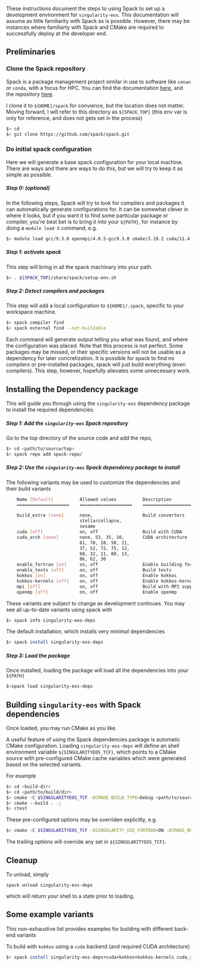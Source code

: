 These instructions document the steps to using Spack to set up a development environment for `singularity-eos`.
This documentation will assume as little familiarity with Spack as is possible.
However, there may be instances where familiarty with Spack and CMake are required to successfully deploy at the developer end.

## Preliminaries
### Clone the Spack repository
Spack is a package management project similar in use to software like `conan` or `conda`, with a focus for HPC. You can find the documentation [here](https://spack.readthedocs.io/en/latest/index.html), and the repository [here](https://github.com/spack/spack).

I clone it to `${HOME}/spack` for convience, but the location does not matter. Moving forward, I will refer to this directory as `${SPACK_TOP}` (this env var is only for reference, and does not gets set in the process)

```bash
$> cd
$> git clone https://github.com/spack/spack.git 
```

### Do initial spack configuration
Here we will generate a base spack configuration for your local machine. There are ways and there are ways to do this, but we will try to keep it as simple as possible.

##### Step 0: (optional)
In the following steps, Spack will try to look for compilers and packages it can automatically generate configurations for.
It can be somewhat clever in where it looks, but if you want it to find some particular package or compiler, you're best bet is to bring it into your `${PATH}`, for instance by doing a `module load X` command, e.g.

```bash
$> module load gcc/9.3.0 openmpi/4.0.5-gcc9.3.0 cmake/3.19.2 cuda/11.4
```
##### Step 1: activate spack
This step will bring in all the spack machinary into your path.
```bash
$> . ${SPACK_TOP}/share/spack/setup-env.sh
```
##### Step 2: Detect compilers and packages
This step will add a local configuration to `${HOME}/.spack`, specific to your workspace machine.
```bash
$> spack compiler find
$> spack external find --not-buildable
```
Each command will generate output telling you what was found, and where the configuration was placed.
Note that this process is not perfect. Some packages may be missed, or their specific versions will not be usable as a dependency for later concretization.
It is possible for spack to find no compilers or pre-installed packages, spack will just build everything (even compilers). This step, however, hopefully alievates some unnecessary work.

## Installing the Dependency package
This will guide you through using the `singularity-eos` dependency package to install the required dependencies.

##### Step 1: Add the `singularity-eos` Spack repository
Go to the top directory of the source code and add the repo,
```bash
$> cd <path/to/source/top>
$> spack repo add spack-repo/
```
##### Step 2: Use the `singularity-eos` Spack dependency package to install
The following variants may be used to customize the dependencies and their build variants

```bash
    Name [Default]          Allowed values          Description
    ====================    ====================    ========================================

    build_extra [none]      none,                   Build converters
                            stellarcollapse,        
                            sesame                  
    cuda [off]              on, off                 Build with CUDA
    cuda_arch [none]        none, 53, 35, 10,       CUDA architecture
                            61, 70, 20, 50, 21,     
                            37, 52, 72, 75, 12,     
                            60, 32, 11, 80, 13,     
                            86, 62, 30              
    enable_fortran [on]     on, off                 Enable building fortran interface
    enable_tests [off]      on, off                 Build tests
    kokkos [on]             on, off                 Enable kokkos
    kokkos-kernels [off]    on, off                 Enable kokkos-kernals for linear algebra
    mpi [off]               on, off                 Build with MPI support
    openmp [off]            on, off                 Enable openmp
```
These variants are subject to change as development continues. You may see all up-to-date variants using spack with
```bash
$> spack info singularity-eos-deps
```
The default installation, which installs very minimal dependencies
```bash
$> spack install singularity-eos-deps
```
##### Step 3: Load the package

Once installed, loading the package will load all the dependencies into your `${PATH}`
```bash
$>spack load singularity-eos-deps
```
## Building `singularity-eos` with Spack dependencies
Once loaded, you may run CMake as you like.

A useful feature of using the Spack dependencies package is automatic CMake configuration. Loading `singularity-eos-deps` will define an shell environment variable `${SINGULARITYEOS_TCF}`, which points to a CMake source with pre-configured CMake cache variables which were generated based on the selected variants.

For example
```bash
$> cd <build-dir>
$> cd <path/to/build/dir>
$> cmake -C $SINGULARITYEOS_TCF -DCMAKE_BUILD_TYPE=Debug <path/to/source>
$> cmake --build . -j
$> ctest
```
These pre-configured options may be overriden explicitly, e.g.
```bash
$> cmake -C $SINGULARITYEOS_TCF -DSINGULARITY_USE_FORTRAN=ON -DCMAKE_BUILD_TYPE=Debug <path/to/source>
```
The trailing options will override any set in `${SINGULARITYEOS_TCF}`.
## Cleanup

To unload, simply

`spack unload singularity-eos-deps`

which will return your shell to a state prior to loading.

## Some example variants
This non-exhaustive list provides examples for building with different back-end variants

To build with `kokkos` using a `cuda` backend (and required CUDA architecture)
```bash
$> spack install singularity-eos-deps+cuda+kokkos+kokkos-kernels cuda_arch=70 +enable_tests+enable_fortran build_extra=sesame,stellarcollapse
```
